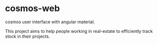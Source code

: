 # cosmos-web
cosmos user interface with angular material.

This project aims to help people working in real-estate to efficiently track stock in their projects.
